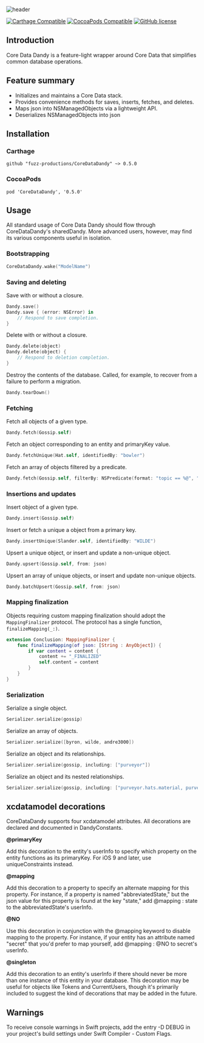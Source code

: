 ![header](header.png)

[![Carthage Compatible](https://img.shields.io/badge/Carthage-compatible-4BC51D.svg?style=flat)](https://github.com/fuzz-productions/CoreDataDandy)
[![CocoaPods Compatible](https://img.shields.io/badge/pod-0.4.1-blue.svg)](https://cocoapods.org/pods/CoreDataDandy)
[![GitHub license](https://img.shields.io/badge/license-MIT-lightgrey.svg)](https://github.com/fuzz-productions/CoreDataDandy/blob/master/LICENSE) 

## Introduction
Core Data Dandy is a feature-light wrapper around Core Data that simplifies common database operations.

## Feature summary

* Initializes and maintains a Core Data stack.
* Provides convenience methods for saves, inserts, fetches, and deletes.
* Maps json into NSManagedObjects via a lightweight API.
* Deserializes NSManagedObjects into json

## Installation

### Carthage


```ogdl
github "fuzz-productions/CoreDataDandy" ~> 0.5.0
```

### CocoaPods

```ogdl
pod 'CoreDataDandy', '0.5.0'
```

## Usage

All standard usage of Core Data Dandy should flow through CoreDataDandy's sharedDandy. More advanced users, however, may find its various components useful in isolation.

### Bootstrapping 
```swift
CoreDataDandy.wake("ModelName")
```

### Saving and deleting

Save with or without a closure.

```swift
Dandy.save()
Dandy.save { (error: NSError) in
	// Respond to save completion.
}
```

Delete with or without a closure.

```swift
Dandy.delete(object)
Dandy.delete(object) {
	// Respond to deletion completion.
}
```

Destroy the contents of the database. Called, for example, to recover from a failure to perform a migration.

```swift
Dandy.tearDown()
```

### Fetching

Fetch all objects of a given type.

```swift
Dandy.fetch(Gossip.self)
```

Fetch an object corresponding to an entity and primaryKey value.

```swift
Dandy.fetchUnique(Hat.self, identifiedBy: "bowler")
```

Fetch an array of objects filtered by a predicate.

```swift
Dandy.fetch(Gossip.self, filterBy: NSPredicate(format: "topic == %@", "John Keats"))
```

### Insertions and updates

Insert object of a given type.

```swift
Dandy.insert(Gossip.self)
```

Insert or fetch a unique a object from a primary key.

```swift
Dandy.insertUnique(Slander.self, identifiedBy: "WILDE")
```

Upsert a unique object, or insert and update a non-unique object.

```swift
Dandy.upsert(Gossip.self, from: json)
```

Upsert an array of unique objects, or insert and update non-unique objects.

```swift
Dandy.batchUpsert(Gossip.self, from: json)
```

### Mapping finalization

Objects requiring custom mapping finalization should adopt the `MappingFinalizer` protocol. The protocol has a single function, `finalizeMapping(_:)`.

```swift
extension Conclusion: MappingFinalizer {
	func finalizeMapping(of json: [String : AnyObject]) {
		if var content = content {
			content += "_FINALIZED"
			self.content = content
		}
	}
}
```

### Serialization

Serialize a single object.

```swift
Serializer.serialize(gossip)
```

Serialize an array of objects.

```swift
Serializer.serialize([byron, wilde, andre3000])
```

Serialize an object and its relationships.

```swift
Serializer.serialize(gossip, including: ["purveyor"])
```

Serialize an object and its nested relationships.

```swift
Serializer.serialize(gossip, including: ["purveyor.hats.material, purveyor.predecessor"])
```

## xcdatamodel decorations

CoreDataDandy supports four xcdatamodel attributes. All decorations are declared and documented in DandyConstants.

**@primaryKey**

Add this decoration to the entity's userInfo to specify which property on the entity functions as its primaryKey. For iOS 9 and later, use uniqueConstraints instead.

**@mapping**

Add this decoration to a property to specify an alternate mapping for this property. For instance, if a property is named "abbreviatedState," but the json value for this property is found at the key "state," add @mapping : state to the abbreviatedState's userInfo.

**@NO**

Use this decoration in conjunction with the @mapping keyword to disable mapping to the property. For instance, if your entity has an attribute named "secret" that you'd prefer to map yourself, add @mapping : @NO to secret's userInfo.

**@singleton**

Add this decoration to an entity's userInfo if there should never be more than one instance of this entity in your database. This decoration may be useful for objects like Tokens and CurrentUsers, though it's primarily included to suggest the kind of decorations that may be added in the future.

## Warnings

To receive console warnings in Swift projects, add the entry -D DEBUG in your project's build settings under Swift Compiler - Custom Flags.

